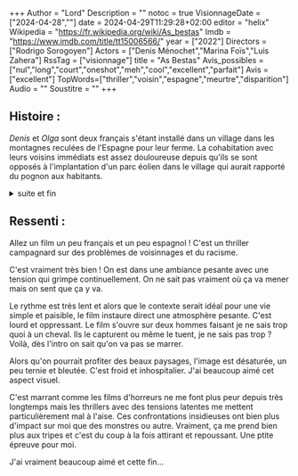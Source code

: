 +++
Author = "Lord"
Description = ""
notoc = true
VisionnageDate = ["2024-04-28",""]
date = 2024-04-29T11:29:28+02:00
editor = "helix"
Wikipedia = "https://fr.wikipedia.org/wiki/As_bestas"
Imdb = "https://www.imdb.com/title/tt15006566/"
year = ["2022"]
Directors = ["Rodrigo Sorogoyen"]
Actors = ["Denis Ménochet","Marina Foïs","Luis Zahera"]
RssTag = ["visionnage"]
title = "As Bestas"
Avis_possibles = ["nul","long","court","oneshot","meh","cool","excellent","parfait"]
Avis = ["excellent"] 
TopWords=["thriller","voisin","espagne","meurtre","disparition"]
Audio = ""
Soustitre = ""
+++
## Histoire : 
*Denis* et *Olga* sont deux français s'étant installé dans un village dans les montagnes reculées de l'Espagne pour leur ferme.
La cohabitation avec leurs voisins immédiats est assez douloureuse depuis qu'ils se sont opposés à l'implantation d'un parc éolien dans le village qui aurait rapporté du pognon aux habitants.

<details><summary>suite et fin</summary>

*Xan* reproche donc à *Denis* de lui avoir "pris" le pognon qu'il allait pouvoir toucher grâce aux éoliennes.
Il va donc se venger crescendo en lui mettant la pression au bar.
Puis ça va être des intimidations en pissant sur son mobilier de jardin, en empoisonnant l'eau d'arrosage de son exploitation.

La garde civile ne réagira pas faute de preuves tangibles.

*Denis* va donc commencer à filmer leurs interactions pour tenter d'avoir des preuves.
Les intimidations continuent, *Xan* souhaite que les français se barrent et c'est non négociable mais la perte de leur récolte les affaiblis économiquement.

Un jour qu'il se promène avec son chien dans les bois, *Denis* se fait attaquer par *Xan* et son frêre mais il parvient à planquer sa caméra.
Il se fait tuer par les deux hommes.

Ellipse.

*Olga* vit désormais seule et continue son exploitation agricole le matin et l'après-midi elle cherche le corps de son mari dans la campagne environnante.
Les tensions sont un peu retombées car *Xan* ne semble pas vouloir s'attaquer à elle mais les regards et l'oppression ambiante est toujours de mise.
La garde civile ne fait pas grand-chose.

*Marie*, la fille d'*Olga* vient lui rendre visite et lui implore de quitter l'Espagne et de rentrer avec elle.
Mais *Olga* n'en démord pas, elle veut continuer à vivre ici et continuer les recherches.
*Marie* ne supporte pas que sa mère vive à côté des meurtriers de son père.
Elle repart chez elle, sans être parvenu à raisonner sa mère.

Quelques jours plus tard, lors d'une de ses sorties de recherche, *Olga* trouve la caméra.
Elle avertit la garde civile qui finira par trouver le corps de *Denis* dans les environs.
La carte mémoire semble illisible.
Le film s'achève.

</details>

## Ressenti :
Allez un film un peu français et un peu espagnol !
C'est un thriller campagnard sur des problèmes de voisinnages et du racisme.

C'est vraiment très bien !
On est dans une ambiance pesante avec une tension qui grimpe continuellement.
On ne sait pas vraiment où ça va mener mais on sent que ça y va.

Le rythme est très lent et alors que le contexte serait idéal pour une vie simple et paisible, le film instaure direct une atmosphère pesante.
C'est lourd et oppressant.
Le film s'ouvre sur deux hommes faisant je ne sais trop quoi à un cheval.
Ils le capturent ou même le tuent, je ne sais pas trop ?
Voilà, dès l'intro on sait qu'on va pas se marrer.

Alors qu'on pourrait profiter des beaux paysages, l'image est désaturée, un peu ternie et bleutée.
C'est froid et inhospitalier.
J'ai beaucoup aimé cet aspect visuel.

C'est marrant comme les films d'horreurs ne me font plus peur depuis très longtemps mais les thrillers avec des tensions latentes me mettent particulièrement mal à l'aise.
Ces confrontations insidieuses ont bien plus d'impact sur moi que des monstres ou autre.
Vraiment, ça me prend bien plus aux tripes et c'est du coup à la fois attirant et repoussant.
Une ptite épreuve pour moi.

J'ai vraiment beaucoup aimé et cette fin…
